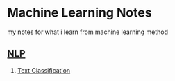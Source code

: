 # Machine Learning Notes

my notes for what i learn from machine learning method

## [NLP](https://gitlab.com/imanursar/machine-learning-notes/-/tree/master/NLP/)
1.	[Text Classification](https://gitlab.com/imanursar/machine-learning-notes/-/tree/master/NLP/text_classification)